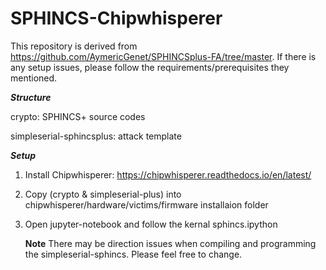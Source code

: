 # SPHINCS-Chipwhisperer

This repository is derived from https://github.com/AymericGenet/SPHINCSplus-FA/tree/master. If there is any setup issues, please follow the requirements/prerequisites they mentioned.

***Structure***

crypto: SPHINCS+ source codes

simpleserial-sphincsplus: attack template

***Setup***

1. Install Chipwhisperer: https://chipwhisperer.readthedocs.io/en/latest/

2. Copy (crypto & simpleserial-plus) into chipwhisperer/hardware/victims/firmware installaion folder

3. Open jupyter-notebook and follow the kernal sphincs.ipython

   **Note** There may be direction issues when compiling and programming the simpleserial-sphincs. Please feel free to change.
